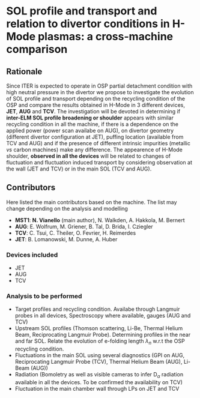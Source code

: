 # SOL profile and transport and relation to divertor conditions in H-Mode plasmas: a cross-machine comparison

## Rationale
Since ITER is expected to operate in OSP partial detachment condition with high neutral pressure in the divertor we propose to investigate the evolution of SOL profile and transport depending on the recycling condition of the OSP and compare the results obtained in H-Mode in 3 different devices, **JET**, **AUG** and **TCV**. The investigation will be devoted in determining if **inter-ELM SOL profile broadening or shoulder** appears with similar recycling condition in all the machine, if there is a dependence on the applied power (power scan availabe on AUG), on divertor geometry (different divertor configuration at JET), puffing location (available from TCV and AUG) and if the presence of different intrinsic impurities (metallic _vs_ carbon machines) make any difference. The appearence of H-Mode shoulder, **observed in all the devices** will be related to changes of fluctuation and fluctuation induced transport by considering observation at the wall (JET and TCV) or in the main SOL (TCV and AUG). 

## Contributors
Here listed the main contributors based on the machine. The list may change depending on the analysis and modelling

* **MST1**: **N. Vianello** (main author), N. Walkden, A. Hakkola, M. Bernert
* **AUG**: E. Wolfrum, M. Griener, B. Tal, D. Brida, I. Cziegler
* **TCV**: C. Tsui, C. Theiler, O. Fevrier, H. Reimerdes
* **JET**: B. Lomanowski, M. Dunne, A. Huber

### Devices included
  * JET
  * AUG
  * TCV

### Analysis to be performed
  * Target profiles and recycling condition. Availabe through Langmuir probes in all devices, Spectroscopy where available, gauges (AUG and TCV)
  * Upstream SOL profiles (Thomson scattering, Li-Be, Thermal Helium Beam, Reciprocating Langmuir Probe). Determining profiles in the near and far SOL. Relate the evolution of e-folding length $\lambda_n$ w.r.t the OSP recycling condition.
  * Fluctuations in the main SOL using several diagnostics (GPI on AUG, Reciprocating Langmuir Probe (TCV), Thermal Helium Beam (AUG), Li-Beam (AUG))
  * Radiation (Bomoletry as well as visible cameras to infer D$_{\alpha}$ radiation available in all the devices. To be confirmed the availability on TCV)
  * Fluctuation in the main chamber wall through LPs on JET and TCV
